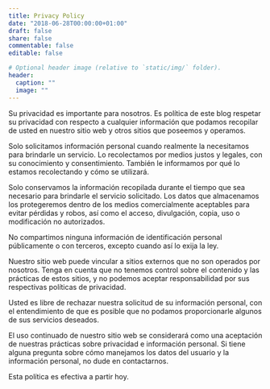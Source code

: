 ```yaml
---
title: Privacy Policy
date: "2018-06-28T00:00:00+01:00"
draft: false
share: false
commentable: false
editable: false

# Optional header image (relative to `static/img/` folder).
header:
  caption: ""
  image: ""
---
```


Su privacidad es importante para nosotros. Es política de este blog  respetar su privacidad con respecto a cualquier información que podamos recopilar de usted en nuestro sitio web y otros sitios que poseemos y operamos.

Solo solicitamos información personal cuando realmente la necesitamos para brindarle un servicio. Lo recolectamos por medios justos y legales, con su conocimiento y consentimiento. También le informamos por qué lo estamos recolectando y cómo se utilizará.

Solo conservamos la información recopilada durante el tiempo que sea necesario para brindarle el servicio solicitado. Los datos que almacenamos los protegeremos dentro de los medios comercialmente aceptables para evitar pérdidas y robos, así como el acceso, divulgación, copia, uso o modificación no autorizados.

No compartimos ninguna información de identificación personal públicamente o con terceros, excepto cuando así lo exija la ley.

Nuestro sitio web puede vincular a sitios externos que no son operados por nosotros. Tenga en cuenta que no tenemos control sobre el contenido y las prácticas de estos sitios, y no podemos aceptar responsabilidad por sus respectivas políticas de privacidad.

Usted es libre de rechazar nuestra solicitud de su información personal, con el entendimiento de que es posible que no podamos proporcionarle algunos de sus servicios deseados.

El uso continuado de nuestro sitio web se considerará como una aceptación de nuestras prácticas sobre privacidad e información personal. Si tiene alguna pregunta sobre cómo manejamos los datos del usuario y la información personal, no dude en contactarnos.

Esta política es efectiva a partir hoy.
